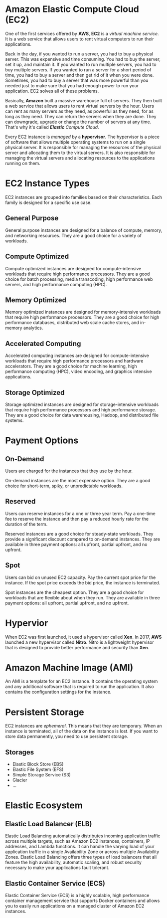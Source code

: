 # Amazon Elastic Compute Cloud (EC2)

One of the first services offered by **AWS**, **EC2** is a *virtual machine service*. It is a web service that allows users to rent virtual computers to run their applications. 

Back in the day, if you wanted to run a server, you had to buy a physical server. This was expensive and time consuming. You had to buy the server, set it up, and maintain it. If you wanted to run multiple servers, you had to buy multiple servers. If you wanted to run a server for a short period of time, you had to buy a server and then get rid of it when you were done. Sometimes, you had to buy a server that was more powerful than you needed just to make sure that you had enough power to run your application. EC2 solves all of these problems.

Basically, **Amazon** built a massive warehouse full of servers. They then built a web service that allows users to rent virtual servers by the hour. Users can rent as many servers as they need, as powerful as they need, for as long as they need. They can return the servers when they are done. They can downgrade, upgrade or change the number of servers at any time. That's why it's called ***Elastic** Compute Cloud*.

Every EC2 instance is *managed* by a **hypervisor**. The hypervisor is a piece of software that allows multiple operating systems to run on a single physical server. It is responsible for managing the resources of the physical server and allocating them to the virtual servers. It is also responsible for managing the virtual servers and allocating resources to the applications running on them.


# EC2 Instance Types

EC2 instances are grouped into families based on their characteristics. Each family is designed for a specific use case.

## General Purpose

General purpose instances are designed for a balance of compute, memory, and networking resources. They are a good choice for a variety of workloads.

## Compute Optimized

Compute optimized instances are designed for compute-intensive workloads that require high performance processors. They are a good choice for batch processing, media transcoding, high performance web servers, and high performance computing (HPC).

## Memory Optimized

Memory optimized instances are designed for memory-intensive workloads that require high performance processors. They are a good choice for high performance databases, distributed web scale cache stores, and in-memory analytics.

## Accelerated Computing

Accelerated computing instances are designed for compute-intensive workloads that require high performance processors and hardware accelerators. They are a good choice for machine learning, high performance computing (HPC), video encoding, and graphics intensive applications.

## Storage Optimized

Storage optimized instances are designed for storage-intensive workloads that require high performance processors and high performance storage. They are a good choice for data warehousing, Hadoop, and distributed file systems.

# Payment Options

## On-Demand

Users are charged for the instances that they use by the hour.

On-demand instances are the most expensive option. They are a good choice for short-term, spiky, or unpredictable workloads.

## Reserved

Users can reserve instances for a one or three year term. Pay a one-time fee to reserve the instance and then pay a reduced hourly rate for the duration of the term.

Reserved instances are a good choice for steady-state workloads. They provide a significant discount compared to on-demand instances. They are available in three payment options: all upfront, partial upfront, and no upfront.

## Spot

Users can bid on unused EC2 capacity. Pay the current spot price for the instance. If the spot price exceeds the bid price, the instance is terminated.

Spot instances are the cheapest option. They are a good choice for workloads that are flexible about when they run. They are available in three payment options: all upfront, partial upfront, and no upfront.

# Hypervior

When EC2 was first launched, it used a hypervisor called **Xen**. In 2017, **AWS** launched a new hypervisor called **Nitro**. Nitro is a lightweight hypervisor that is designed to provide better performance and security than **Xen**.


# Amazon Machine Image (AMI)

An AMI is a template for an EC2 instance. It contains the operating system and any additional software that is required to run the application. It also contains the configuration settings for the instance. 

# Persistent Storage

EC2 instances are *ephemeral*. This means that they are temporary. When an instance is terminated, all of the data on the instance is lost. If you want to store data permanently, you need to use persistent storage.

## Storages

- Elastic Block Store (EBS)
- Elastic File System (EFS)
- Simple Storage Service (S3)
- Glacier
- ...

# Elastic Ecosystem

## Elastic Load Balancer (ELB)

Elastic Load Balancing automatically distributes incoming application traffic across multiple targets, such as Amazon EC2 instances, containers, IP addresses, and Lambda functions. It can handle the varying load of your application traffic in a single Availability Zone or across multiple Availability Zones. Elastic Load Balancing offers three types of load balancers that all feature the high availability, automatic scaling, and robust security necessary to make your applications fault tolerant.

## Elastic Container Service (ECS)

Elastic Container Service (ECS) is a highly scalable, high performance container management service that supports Docker containers and allows you to easily run applications on a managed cluster of Amazon EC2 instances.

